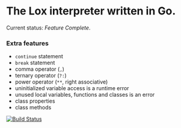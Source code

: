 # The Lox interpreter written in Go.

Current status:  _Feature Complete_.
 
### Extra features
* `continue` statement
* `break` statement
* comma operator (`,`)
* ternary operator (`?:`)
* power operator (`**`, right associative)
* uninitialized variable access is a runtime error
* unused local variables, functions and classes is an error
* class properties
* class methods

[![Build Status](https://travis-ci.org/jfourkiotis/golox.svg?branch=master)](https://travis-ci.org/jfourkiotis/golox)
